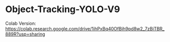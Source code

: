 # Object-Tracking-YOLO-V9

Colab Version:
https://colab.research.google.com/drive/1ihPxBq40OfBih9pd8w2_7zBiTBR_889R?usp=sharing